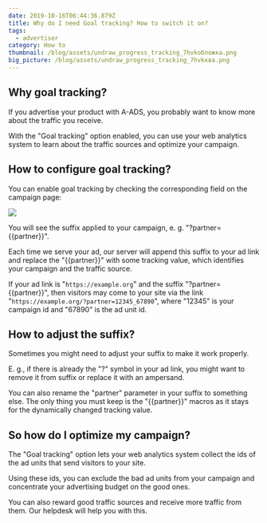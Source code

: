 ```yaml
---
date: 2019-10-16T06:44:36.879Z
title: Why do I need Goal tracking? How to switch it on?
tags:
  - advertiser
category: How to
thumbnail: /blog/assets/undraw_progress_tracking_7hvkобложка.png
big_picture: /blog/assets/undraw_progress_tracking_7hvkква.png
---
```

## Why goal tracking?

If you advertise your product with A-ADS, you probably want to know more about the traffic you receive.

With the "Goal tracking" option enabled, you can use your web analytics system to learn about the traffic sources and optimize your campaign.

## How to configure goal tracking?

You can enable goal tracking by checking the corresponding field on the campaign page:

![](/blog/assets/screenshot_from_2020-09-23_16-56-06.png)

You will see the suffix applied to your campaign, e. g. "?partner={{partner}}".

Each time we serve your ad, our server will append this suffix to your ad link and replace the "{{partner}}" with some tracking value, which identifies your campaign and the traffic source.

If your ad link is "`https://example.org`" and the suffix "?partner={{partner}}", then visitors may come to your site via the link "`https://example.org/?partner=12345_67890`", where "12345" is your campaign id and "67890" is the ad unit id.

## How to adjust the suffix?

Sometimes you might need to adjust your suffix to make it work properly.

E. g., if there is already the "?" symbol in your ad link, you might want to remove it from suffix or replace it with an ampersand.

You can also rename the "partner" parameter in your suffix to something else. The only thing you must keep is the "{{partner}}" macros as it stays for the dynamically changed tracking value.

## So how do I optimize my campaign?

The "Goal tracking" option lets your web analytics system collect the ids of the ad units that send visitors to your site.

Using these ids, you can exclude the bad ad units from your campaign and concentrate your advertising budget on the good ones.

You can also reward good traffic sources and receive more traffic from them. Our helpdesk will help you with this. 
